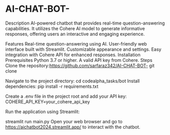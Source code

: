 # AI-CHAT-BOT-
Description
 AI-powered chatbot that provides real-time question-answering capabilities. It utilizes the Cohere AI model to generate informative responses, offering users an interactive and engaging experience.

Features
Real-time question-answering using AI.
User-friendly web interface built with Streamlit.
Customizable appearance and settings.
Easy integration with Cohere API for enhanced responses.
Installation
Prerequisites
Python 3.7 or higher.
A valid API key from Cohere.
Steps
Clone the repository:https://github.com/sarfaraz342/AI-CHAT-BOT-
git clone 

Navigate to the project directory: cd codealpha_tasks/bot Install dependencies: pip install -r requirements.txt

Create a .env file in the project root and add your API key: COHERE_API_KEY=your_cohere_api_key

Run the application using Streamlit:

streamlit run main.py Open your web browser and go to https://aichatbot2024.streamlit.app/ to interact with the chatbot.
